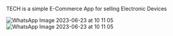 TECH is a simple E-Commerce App for selling Electronic Devices 


![WhatsApp Image 2023-06-23 at 10 11 05](https://github.com/a7med7amed/TECH/assets/120002258/edd0f6a6-92be-47f1-bc8b-6a206f6e27a8)                                     
                                                ![WhatsApp Image 2023-06-23 at 10 11 05](https://github.com/a7med7amed/TECH/assets/120002258/0e96cfc6-92b0-49dd-94fc-fe1ce7f360f6)

